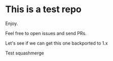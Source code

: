 # This is a test repo

Enjoy.

Feel free to open issues and send PRs.

Let's see if we can get this one backported to 1.x

Test squashmerge



